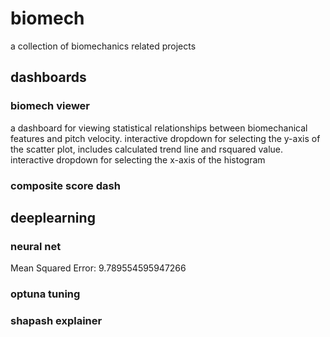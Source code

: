 # biomech

a collection of biomechanics related projects

## dashboards

### biomech viewer

a dashboard for viewing statistical relationships between biomechanical features and pitch velocity. interactive dropdown for selecting the y-axis of the scatter plot, includes calculated trend line and rsquared value. interactive dropdown for selecting the x-axis of the histogram

### composite score dash

## deeplearning

### neural net

Mean Squared Error: 9.789554595947266

### optuna tuning

### shapash explainer